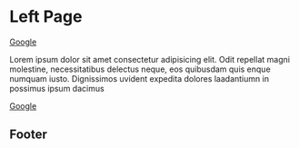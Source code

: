 <!DOCTYPE html>
<html lang="th">
<head>
  <meta charset="UTF-8">
  <title>ตัวอย่างโค้ดเว็ป</title>
</head>
<body>
  <div class="header" width="15%">
    <h1>Left Page</h1>
    <a href="https://www.google.com/">Google</a>
  </div>
  <div class="body" width="65%">
    <p>Lorem ipsum dolor sit amet consectetur adipisicing elit. Odit repellat magni molestine, necessitatibus delectus neque, eos quibusdam quis enque numquam iusto. Dignissimos uvident expedita dolores laadantiumn in possimus ipsum dacimus</p>
    <a href="https://www.google.com/">Google</a>
  </div>
  <div class="footer" width="15%">
    <h2>Footer</h2>
  </div>
</body>
</html>
